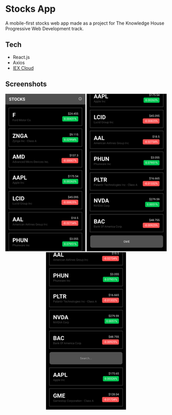 # Stocks App

A mobile-first stocks web app made as a project for The Knowledge House Progressive Web Development track.

## Tech
- React.js
- Axios
- [IEX Cloud](https://iexcloud.io/)

## Screenshots

<p align="center">
  <img src="./assets/home.png/" width="250">
  <img src="./assets/search.png/" width="250">
  <img src="./assets/results.png/" width="250">
</p>
